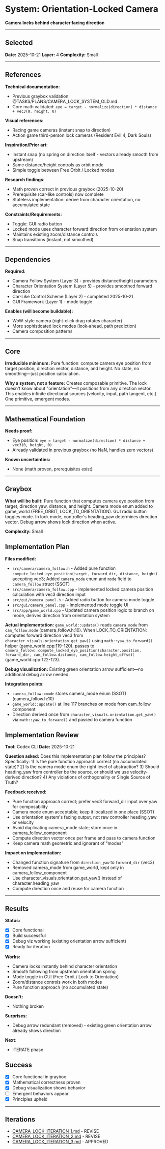 # System: Orientation-Locked Camera

**Camera locks behind character facing direction**

---

<!-- BEGIN: SELECT/SELECTED -->
## Selected

**Date:** 2025-10-21
**Layer:** 4
**Complexity:** Small
<!-- END: SELECT/SELECTED -->

---

<!-- BEGIN: SELECT/REFERENCES -->
## References

**Technical documentation:**
- Previous graybox validation: @TASKS/PLANS/CAMERA_LOCK_SYSTEM_OLD.md
- Core math validated: `eye = target - normalize(direction) * distance + vec3(0, height, 0)`

**Visual references:**
- Racing game cameras (instant snap to direction)
- Action game third-person lock cameras (Resident Evil 4, Dark Souls)

**Inspiration/Prior art:**
- Instant snap (no spring on direction itself - vectors already smooth from upstream)
- Same distance/height controls as orbit mode
- Simple toggle between Free Orbit / Locked modes

**Research findings:**
- Math proven correct in previous graybox (2025-10-20)
- Prerequisite (car-like controls) now complete
- Stateless implementation: derive from character orientation, no accumulated state

**Constraints/Requirements:**
- Toggle: GUI radio button
- Locked mode uses character forward direction from orientation system
- Maintains existing zoom/distance controls
- Snap transitions (instant, not smoothed)
<!-- END: SELECT/REFERENCES -->

---

<!-- BEGIN: SELECT/DEPENDENCIES -->
## Dependencies

**Required:**
- Camera Follow System (Layer 3) - provides distance/height parameters
- Character Orientation System (Layer 5) - provides smoothed forward direction
- Car-Like Control Scheme (Layer 2) - completed 2025-10-21
- GUI Framework (Layer 1) - mode toggle

**Enables (will become buildable):**
- WoW-style camera (right-click drag rotates character)
- More sophisticated lock modes (look-ahead, path prediction)
- Camera composition patterns
<!-- END: SELECT/DEPENDENCIES -->

---

<!-- BEGIN: SELECT/CORE -->
## Core

**Irreducible minimum:**
Pure function: compute camera eye position from target position, direction vector, distance, and height. No state, no smoothing—just position calculation.

**Why a system, not a feature:**
Creates composable primitive. The lock doesn't know about "orientation"—it positions from any direction vector. This enables infinite directional sources (velocity, input, path tangent, etc.). One primitive, emergent modes.
<!-- END: SELECT/CORE -->

---

<!-- BEGIN: SELECT/MATHEMATICAL_FOUNDATION -->
## Mathematical Foundation

**Needs proof:**
- Eye position: `eye = target - normalize(direction) * distance + vec3(0, height, 0)`
- Already validated in previous graybox (no NaN, handles zero vectors)

**Known uncertainties:**
- None (math proven, prerequisites exist)
<!-- END: SELECT/MATHEMATICAL_FOUNDATION -->

---

<!-- BEGIN: GRAYBOX/SCOPE -->
## Graybox

**What will be built:**
Pure function that computes camera eye position from target, direction yaw, distance, and height. Camera mode enum added to game_world (FREE_ORBIT, LOCK_TO_ORIENTATION). GUI radio button toggles mode. In lock mode, controller's heading_yaw determines direction vector. Debug arrow shows lock direction when active.

**Complexity:** Small
<!-- END: GRAYBOX/SCOPE -->

<!-- BEGIN: GRAYBOX/IMPLEMENTATION_PLAN -->
## Implementation Plan

**Files modified:**
- `src/camera/camera_follow.h` - Added pure function `compute_locked_eye_position(target, forward_dir, distance, height)` accepting vec3; Added `camera_mode` enum and `mode` field to `camera_follow` struct (SSOT)
- `src/camera/camera_follow.cpp` - Implemented locked camera position calculation with vec3 direction input
- `src/gui/camera_panel.h` - Added radio button for camera mode toggle
- `src/gui/camera_panel.cpp` - Implemented mode toggle UI
- `src/app/game_world.cpp` - Updated camera position logic to branch on mode, derives direction from orientation system

**Actual implementation:**
`game_world::update()` reads `camera_mode` from `cam_follow.mode` (camera_follow.h:10). When LOCK_TO_ORIENTATION: computes forward direction vec3 from `character_visuals.orientation.get_yaw()` using `math::yaw_to_forward()` helper (game_world.cpp:119-120), passes to `camera_follow::compute_locked_eye_position(character.position, forward_dir, cam_follow.distance, cam_follow.height_offset)` (game_world.cpp:122-123).

**Debug visualization:**
Existing green orientation arrow sufficient—no additional debug arrow needed.

**Integration points:**
- `camera_follow::mode` stores camera_mode enum (SSOT) (camera_follow.h:10)
- `game_world::update()` at line 117 branches on mode from cam_follow component
- Direction derived once from `character_visuals.orientation.get_yaw()` via `math::yaw_to_forward()` and passed to camera function
<!-- END: GRAYBOX/IMPLEMENTATION_PLAN -->

<!-- BEGIN: GRAYBOX/REVIEW -->
## Implementation Review

**Tool:** Codex CLI
**Date:** 2025-10-21

**Question asked:**
Does this implementation plan follow the principles? Specifically: 1) Is the pure function approach correct (no accumulated state)? 2) Is the camera mode enum the right level of abstraction? 3) Should heading_yaw from controller be the source, or should we use velocity-derived direction? 4) Any violations of orthogonality or Single Source of Truth?

**Feedback received:**
- Pure function approach correct; prefer vec3 forward_dir input over yaw for composability
- Camera mode enum acceptable; keep it localized in one place (SSOT)
- Use orientation system's facing output, not raw controller heading_yaw or velocity
- Avoid duplicating camera_mode state; store once in camera_follow_component
- Compute direction vector once per frame and pass to camera function
- Keep camera math geometric and ignorant of "modes"

**Impact on implementation:**
- Changed function signature from `direction_yaw` to `forward_dir` (vec3)
- Removed camera_mode from game_world, kept only in camera_follow_component
- Use character_visuals.orientation.get_yaw() instead of character.heading_yaw
- Compute direction once and reuse for camera function
<!-- END: GRAYBOX/REVIEW -->

---

<!-- BEGIN: GRAYBOX/RESULTS -->
## Results

**Status:**
- [x] Core functional
- [x] Build successful
- [x] Debug viz working (existing orientation arrow sufficient)
- [x] Ready for iteration

**Works:**
- Camera locks instantly behind character orientation
- Smooth following from upstream orientation spring
- Mode toggle in GUI (Free Orbit / Lock to Orientation)
- Zoom/distance controls work in both modes
- Pure function approach (no accumulated state)

**Doesn't:**
- Nothing broken

**Surprises:**
- Debug arrow redundant (removed) - existing green orientation arrow already shows direction

**Next:**
- ITERATE phase
<!-- END: GRAYBOX/RESULTS -->

<!-- BEGIN: SELECT/SUCCESS -->
## Success

- [x] Core functional in graybox
- [x] Mathematical correctness proven
- [x] Debug visualization shows behavior
- [ ] Emergent behaviors appear
- [x] Principles upheld
<!-- END: SELECT/SUCCESS -->

---

## Iterations

- [CAMERA_LOCK_ITERATION_1.md](CAMERA_LOCK_ITERATION_1.md) - REVISE
- [CAMERA_LOCK_ITERATION_2.md](CAMERA_LOCK_ITERATION_2.md) - REVISE
- [CAMERA_LOCK_ITERATION_3.md](CAMERA_LOCK_ITERATION_3.md) - APPROVED
